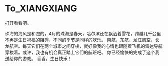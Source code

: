 # To_XIANGXIANG
打开看看吧。

珠海的海风是和煦的，4月的珠海是春天，哈尔滨还在飘洒着雪花，跨越几千公里不再是生日祝福的阻碍，不同的季节是同样的欢乐。
南航，东航，龙江航空，长龙航空。每天它们在两个城市之间穿梭，就好像我的心情也跟随着飞机的雷达导航穿梭着。或许，我也有机会真正踏上它们的航班吧。
你已经愉快的完成了这个我送给你的游戏。
香香，生日快乐！
